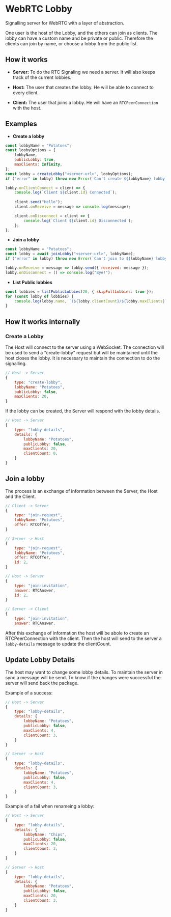 # WebRTC Lobby

Signalling server for WebRTC with a layer of abstraction.

One user is the host of the Lobby, and the others can join as clients.
The lobby can have a custom name and be private or public.
Therefore the clients can join by name, or choose a lobby from the public list.

## How it works

- **Server:**
To do the RTC Signaling we need a server. It will also
keeps track of the current lobbies.

- **Host:**
The user that creates the lobby. He will be able to
connect to every client.

- **Client:**
The user that joins a lobby. He will have an `RTCPeerConnection` with the host.


## Examples

- **Create a lobby**
```javascript
const lobbyName = "Potatoes";
const loobyOptions = {
    lobbyName,
    publicLobby: true,
    maxClients: Infinity,
};
const lobby = createLobby("<server-url>", loobyOptions);
if ("error" in lobby) throw new Error(`Can't create ${lobbyName} lobby because: ${lobby.error}`);

lobby.onClientConnect = client => {
    console.log(`Client ${client.id} Connected`);
    
    client.send("Hello");
    client.onReceive = message => console.log(message);

    client.onDisconnect = client => {
        console.log(`Client ${client.id} Disconnected`);
    };
};
```

- **Join a lobby**
```javascript
const lobbyName = "Potatoes";
const lobby = await joinLobby("<server-url>", lobbyName);
if ("error" in lobby) throw new Error(`Can't join to ${lobbyName} lobby because: ${lobby.error}`);

lobby.onReceive = message => lobby.send({ received: message });
lobby.onDisconnect = () => console.log("Bye!");
```
- **List Public lobbies**
```javascript
const lobbies = listPublicLobbies(20, { skipFullLobbies: true });
for (const lobby of lobbies) {
    console.log(lobby.name, `(${lobby.clientCount}/${lobby.maxClients}`);
}
```

## How it works internally

### Create a Lobby

The Host will connect to the server using a WebSocket. The connection will be used to
send a "create-lobby" request but will be maintained until the host closes the lobby.
It is necessary to maintain the connection to do the signalling.

```javascript
// Host -> Server
{
    type: "create-lobby",
    lobbyName: "Potatoes",
    publicLobby: false,
    maxClients: 20,
}
```

If the lobby can be created, the Server will respond with the lobby details.

```javascript
// Host -> Server
{
    type: "lobby-details",
    details: {
        lobbyName: "Potatoes",
        publicLobby: false,
        maxClients: 20,
        clientCount: 0,
    }
}
```

## Join a lobby

The process is an exchange of information between the Server,
the Host and the Client.
```javascript
// Client -> Server
{
    type: "join-request",
    lobbyName: "Potatoes",
    offer: RTCOffer,
}

// Server -> Host
{
    type: "join-request",
    lobbyName: "Potatoes",
    offer: RTCOffer,
    id: 2,
}

// Host -> Server
{
    type: "join-invitation",
    answer: RTCAnswer,
    id: 2,
}

// Server -> Client
{
    type: "join-invitation",
    answer: RTCAnswer,
```

After this exchange of information the host will be abole to create an
RTCPeerConnection with the client. Then the host will send to the server
a `lobby-details` message to update the clientCount.


## Update Lobby Details

The host may want to change some lobby details. To maintain the server in sync
a message will be send. To know if the changes were successful the server will
send back the package.

Example of a success:
```javascript
// Host -> Server
{
    type: "lobby-details",
    details: {
        lobbyName: "Potatoes",
        publicLobby: false,
        maxClients: 4,
        clientCount: 3,
    }
}

// Server -> Host
{
    type: "lobby-details",
    details: {
        lobbyName: "Potatoes",
        publicLobby: false,
        maxClients: 4,
        clientCount: 3,
    }
}
```

Example of a fail when renameing a lobby:
```javascript
// Host -> Server
{
    type: "lobby-details",
    details: {
        lobbyName: "Chips",
        publicLobby: false,
        maxClients: 20,
        clientCount: 3,
    }
}

// Server -> Host
{
    type: "lobby-details",
    details: {
        lobbyName: "Potatoes",
        publicLobby: false,
        maxClients: 20,
        clientCount: 3,
    }
}
```
